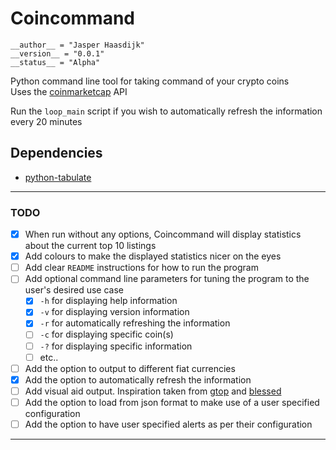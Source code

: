 # Coincommand

```
__author__ = "Jasper Haasdijk"
__version__ = "0.0.1"
__status__ = "Alpha"
```

Python command line tool for taking command of your crypto coins<br>
Uses the [coinmarketcap](https://coinmarketcap.com/api/) API<br>

Run the `loop_main` script if you wish to automatically refresh the information every 20 minutes

## Dependencies

- [python-tabulate](https://bitbucket.org/astanin/python-tabulate)

--------------------------------------------------------------------------------

### TODO

- [x] When run without any options, Coincommand will display statistics about the current top 10 listings
- [x] Add colours to make the displayed statistics nicer on the eyes
- [ ] Add clear `README` instructions for how to run the program
- [ ] Add optional command line parameters for tuning the program to the user's desired use case
  - [x] `-h` for displaying help information
  - [x] `-v` for displaying version information
  - [x] `-r` for automatically refreshing the information
  - [ ] `-c` for displaying specific coin(s)
  - [ ] `-?` for displaying specific information
  - [ ] etc..
- [ ] Add the option to output to different fiat currencies
- [x] Add the option to automatically refresh the information
- [ ] Add visual aid output. Inspiration taken from [gtop](https://github.com/aksakalli/gtop) and [blessed](https://github.com/yaronn/blessed-contrib)
- [ ] Add the option to load from json format to make use of a user specified configuration
- [ ] Add the option to have user specified alerts as per their configuration

--------------------------------------------------------------------------------
